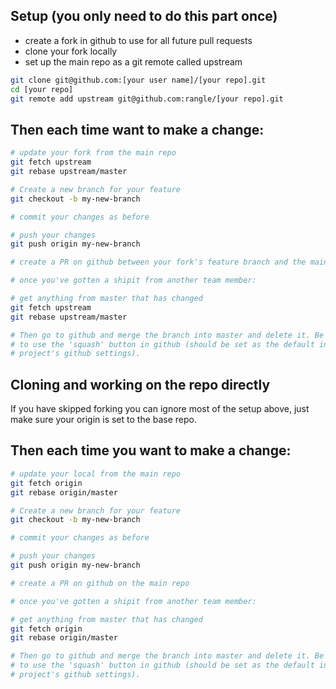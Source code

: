 ## Setup (you only need to do this part once)

* create a fork in github to use for all future pull requests
* clone your fork locally
* set up the main repo as a git remote called upstream

```sh
git clone git@github.com:[your user name]/[your repo].git
cd [your repo]
git remote add upstream git@github.com:rangle/[your repo].git
```

## Then each time want to make a change:

```sh
# update your fork from the main repo
git fetch upstream
git rebase upstream/master

# Create a new branch for your feature
git checkout -b my-new-branch

# commit your changes as before

# push your changes
git push origin my-new-branch

# create a PR on github between your fork's feature branch and the main repo

# once you've gotten a shipit from another team member:

# get anything from master that has changed
git fetch upstream
git rebase upstream/master

# Then go to github and merge the branch into master and delete it. Be sure
# to use the 'squash' button in github (should be set as the default in your
# project's github settings).
```

## Cloning and working on the repo directly

If you have skipped forking you can ignore most of the setup above, just make sure your origin is set to the base repo.

## Then each time you want to make a change:

```sh
# update your local from the main repo
git fetch origin
git rebase origin/master

# Create a new branch for your feature
git checkout -b my-new-branch

# commit your changes as before

# push your changes
git push origin my-new-branch

# create a PR on github on the main repo

# once you've gotten a shipit from another team member:

# get anything from master that has changed
git fetch origin
git rebase origin/master

# Then go to github and merge the branch into master and delete it. Be sure
# to use the 'squash' button in github (should be set as the default in your
# project's github settings).
```
